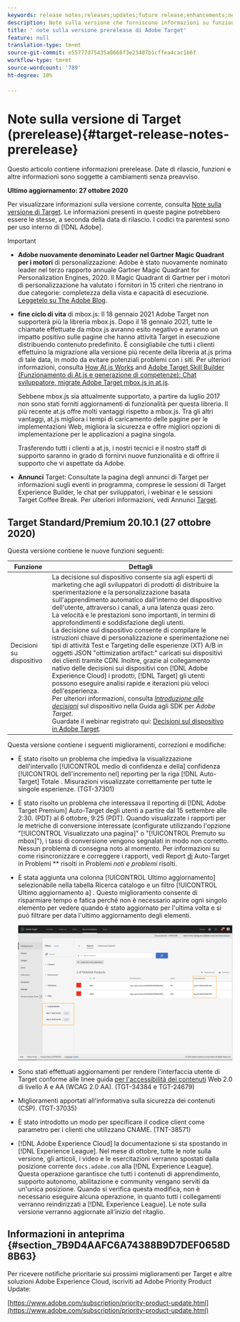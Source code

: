 ```yaml
---
keywords: release notes;releases;updates;future release;enhancements;new features;fixes;updates
description: Note sulla versione che forniscono informazioni su funzioni, miglioramenti e correzioni per le versioni DNL  Adobe Target più recenti o imminenti.
title: ' note sulla versione prerelease di Adobe Target'
feature: null
translation-type: tm+mt
source-git-commit: e55777d75435a0668f3e23407b1cffea4cac1b6f
workflow-type: tm+mt
source-wordcount: '789'
ht-degree: 10%

---
```



# Note sulla versione di Target (prerelease){#target-release-notes-prerelease}

Questo articolo contiene informazioni prerelease. Date di rilascio, funzioni e altre informazioni sono soggette a cambiamenti senza preavviso.

**Ultimo aggiornamento: 27 ottobre 2020**

Per visualizzare informazioni sulla versione corrente, consulta [Note sulla versione di Target](release-notes.md). Le informazioni presenti in queste pagine potrebbero essere le stesse, a seconda della data di rilascio. I codici tra parentesi sono per uso interno di [!DNL Adobe].

>[!IMPORTANT]
>
>* **Adobe nuovamente denominato Leader nel Gartner Magic Quadrant per i motori** di personalizzazione:  Adobe è stato nuovamente nominato leader nel terzo rapporto annuale Gartner Magic Quadrant for Personalization Engines, 2020. Il Magic Quadrant di Gartner per i motori di personalizzazione ha valutato i fornitori in 15 criteri che rientrano in due categorie: completezza della vista e capacità di esecuzione. [Leggetelo su The  Adobe Blog](https://theblog.adobe.com/adobe-again-named-leader-in-gartner-magic-quadrant-for-personalization-engines/).
   >
   >
* **fine ciclo di vita** di mbox.js: Il 18 gennaio 2021  Adobe Target non supporterà più la libreria mbox.js. Dopo il 18 gennaio 2021, tutte le chiamate effettuate da mbox.js avranno esito negativo e avranno un impatto positivo sulle pagine che hanno attività Target in esecuzione distribuendo contenuto predefinito. È consigliabile che tutti i clienti effettuino la migrazione alla versione più recente della libreria at.js prima di tale data, in modo da evitare potenziali problemi con i siti. Per ulteriori informazioni, consulta [How At.js Works](/help/c-implementing-target/c-implementing-target-for-client-side-web/c-how-atjs-works/how-atjs-works.md) and [Adobe Target Skill Builder (Funzionamento di At.js e generazione di competenze): Chat sviluppatore, migrate  Adobe Target mbox.js in at.js](https://seminars.adobeconnect.com/ptdo6mfo6qn6/?proto=true).
   >
   >   
   Sebbene mbox.js sia attualmente supportato, a partire da luglio 2017 non sono stati forniti aggiornamenti di funzionalità per questa libreria. Il più recente at.js offre molti vantaggi rispetto a mbox.js. Tra gli altri vantaggi, at.js migliora i tempi di caricamento delle pagine per le implementazioni Web, migliora la sicurezza e offre migliori opzioni di implementazione per le applicazioni a pagina singola.
   >
   >   
   Trasferendo tutti i clienti a at.js, i nostri tecnici e il nostro staff di supporto saranno in grado di fornirvi nuove funzionalità e di offrire il supporto che vi aspettate da  Adobe.
   >
   >
* **Annunci** Target: Consultate la pagina degli annunci di Target per informazioni sugli eventi in programma, comprese le sessioni di Target Experience Builder, le chat per sviluppatori, i webinar e le sessioni Target Coffee Break. Per ulteriori informazioni, vedi Annunci [Target](/help/r-release-notes/target-announcements.md).


## Target Standard/Premium 20.10.1 (27 ottobre 2020)

Questa versione contiene le nuove funzioni seguenti:

| Funzione | Dettagli |
| --- | --- |
| Decisioni su dispositivo | La decisione sul dispositivo consente sia agli esperti di marketing che agli sviluppatori di prodotti di distribuire la sperimentazione e la personalizzazione basata sull&#39;apprendimento automatico dall&#39;interno del dispositivo dell&#39;utente, attraverso i canali, a una latenza quasi zero.<br>La velocità e le prestazioni sono importanti, in termini di approfondimenti e soddisfazione degli utenti.<br>La decisione sul dispositivo consente di compilare le istruzioni chiave di personalizzazione e sperimentazione nei tipi di attività Test e Targeting delle esperienze (XT) A/B in oggetti JSON &quot;ottimization artifact:&quot; caricati sui dispositivi dei clienti tramite CDN. Inoltre, grazie al collegamento nativo delle decisioni sui dispositivi con [!DNL Adobe Experience Cloud] i prodotti, [!DNL Target] gli utenti possono eseguire analisi rapide e iterazioni più veloci dell&#39;esperienza.<br>Per ulteriori informazioni, consulta *[Introduzione alle decisioni](https://adobetarget-sdks.gitbook.io/docs/on-device-decisioning/introduction-to-on-device-decisioning)* sul dispositivo nella Guida agli SDK per *Adobe Target*.<br>Guardate il webinar registrato qui: [Decisioni sul dispositivo in  Adobe Target](https://video.tv.adobe.com/v/328148?quality=12&autoplay=true&learn=on&captions=ita). |

Questa versione contiene i seguenti miglioramenti, correzioni e modifiche:

* È stato risolto un problema che impediva la visualizzazione dell&#39;intervallo [!UICONTROL medio di confidenza e della] confidenza [!UICONTROL dell&#39;incremento nel] reporting per la riga [!DNL Auto-Target] Totale  . Misurazioni visualizzate correttamente per tutte le singole esperienze. (TGT-37301)
* È stato risolto un problema che interessava il reporting di [!DNL Adobe Target Premium] Auto-Target  degli utenti a partire dal 15 settembre alle 2:30. (PDT) al 6 ottobre, 9:25 (PDT). Quando visualizzate i rapporti per le metriche di conversione interessate (configurate utilizzando l&#39;opzione &quot;[!UICONTROL Visualizzato una pagina]&quot; o &quot;[!UICONTROL Premuto su mbox]&quot;), i tassi di conversione vengono segnalati in modo non corretto. Nessun problema di consegna noto al momento. Per informazioni su come risincronizzare e correggere i rapporti, vedi Report [di](/help/r-release-notes/known-issues-resolved-issues.md#at-metrics) Auto-Target in Problemi ** risolti in Problemi *noti e problemi* risolti.
* È stata aggiunta una colonna [!UICONTROL Ultimo aggiornamento] selezionabile nella tabella Ricerca  catalogo e un filtro [!UICONTROL Ultimo aggiornamento a] . Questo miglioramento consente di risparmiare tempo e fatica perché non è necessario aprire ogni singolo elemento per vedere quando è stato aggiornato per l&#39;ultima volta e si può filtrare per data l&#39;ultimo aggiornamento degli elementi.

   ![Ultimo aggiornamento a colonna e illustrazione filtro](/help/r-release-notes/assets/column-and-filter.png)

* Sono stati effettuati aggiornamenti per rendere l&#39;interfaccia utente di Target conforme alle linee guida [per l&#39;accessibilità dei contenuti](https://www.w3.org/WAI/standards-guidelines/wcag/) Web 2.0 di livello A e AA (WCAG 2.0 AA). (TGT-34384 e TGT-24679)
* Miglioramenti apportati all&#39;informativa sulla sicurezza dei contenuti (CSP). (TGT-37035)
* È stato introdotto un modo per specificare il codice client come parametro per i clienti che utilizzano CNAME. (TNT-38571)
* [!DNL Adobe Experience Cloud] la documentazione si sta spostando in [!DNL Experience League]. Nel mese di ottobre, tutte le note sulla versione, gli articoli, i video e le esercitazioni verranno spostati dalla posizione corrente `docs.adobe.com` alla [!DNL Experience League]. Questa operazione garantisce che tutti i contenuti di apprendimento, supporto autonomo, abilitazione e community vengano serviti da un&#39;unica posizione. Quando si verifica questa modifica, non è necessario eseguire alcuna operazione, in quanto tutti i collegamenti verranno reindirizzati a [!DNL Experience League]. Le note sulla versione verranno aggiornate all’inizio del ritaglio.

## Informazioni in anteprima {#section_7B9D4AAFC6A74388B9D7DEF0658D8B63}

Per ricevere notifiche prioritarie sui prossimi miglioramenti per Target e altre soluzioni Adobe Experience Cloud, iscriviti ad Adobe Priority Product Update:

[https://www.adobe.com/subscription/priority-product-update.html](https://www.adobe.com/subscription/priority-product-update.html)
